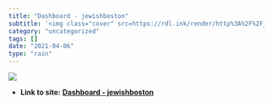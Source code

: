 ```yaml
---
title: "Dashboard - jewishboston"
subtitle: '<img class="cover" src=https://rdl.ink/render/http%3A%2F%2Fjewishboston.lighthouseapp.com%2Fdashboar...'
category: "uncategorized"
tags: []
date: "2021-04-06"
type: "rain"
---
```

<img class="cover" src=https://rdl.ink/render/http%3A%2F%2Fjewishboston.lighthouseapp.com%2Fdashboard>


* **Link to site:** **[Dashboard - jewishboston](http://jewishboston.lighthouseapp.com/dashboard)**